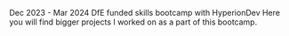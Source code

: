 Dec 2023 - Mar 2024
DfE funded skills bootcamp with HyperionDev
Here you will find bigger projects I worked on as a part of this bootcamp.
